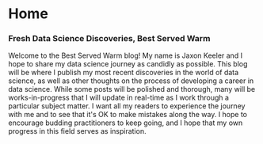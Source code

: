# Home

### Fresh Data Science Discoveries, Best Served Warm
Welcome to the Best Served Warm blog! My name is Jaxon Keeler and I hope to share my data science journey as candidly as possible. This blog will be where I publish my most recent discoveries in the world of data science, as well as other thoughts on the process of developing a career in data science. While some posts will be polished and thorough, many will be works-in-progress that I will update in real-time as I work through a particular subject matter. I want all my readers to experience the journey with me and to see that it's OK to make mistakes along the way. I hope to encourage budding practitioners to keep going, and I hope that my own progress in this field serves as inspiration.


